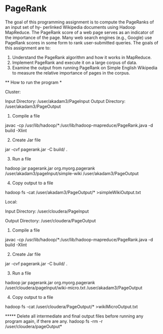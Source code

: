 # PageRank

The goal of this programming assignment is to compute the PageRanks of an input set of hy-
perlinked Wikipedia documents using Hadoop MapReduce. The PageRank score of a web page
serves as an indicator of the importance of the page. Many web search engines (e.g., Google) use
PageRank scores in some form to rank user-submitted queries. The goals of this assignment are to:
1. Understand the PageRank algorithm and how it works in MapReduce.
2. Implement PageRank and execute it on a large corpus of data.
3. Examine the output from running PageRank on Simple English Wikipedia to measure the
relative importance of pages in the corpus.


** How to run the program *

Cluster:

Input Directory: /user/akadam3/PageInput
Output Directory: /user/akadam3/PageOutput

1. Compile a file

javac -cp /usr/lib/hadoop/*:/usr/lib/hadoop-mapreduce/PageRank.java -d build -Xlint

2. Create Jar file

jar -cvf pagerank.jar -C build/ .

3. Run a file

hadoop jar pagerank.jar org.myorg.pagerank /user/akadam3/pageInput/simple-wiki /user/akadam3/PageOutput

4. Copy output to a file

hadoop fs -cat /user/akadam3/PageOutput/* >simpleWikiOutput.txt


Local:

Input Directory: /user/cloudera/PageInput

Output Directory: /user/cloudera/PageOutput

1. Compile a file

javac -cp /usr/lib/hadoop/*:/usr/lib/hadoop-mapreduce/PageRank.java -d build -Xlint

2. Create Jar file

jar -cvf pagerank.jar -C build/ .

3. Run a file

hadoop jar pagerank.jar org.myorg.pagerank /user/cloudera/pageInput/wiki-micro.txt /user/akadam3/PageOutput

4. Copy output to a file

hadoop fs -cat /user/cloudera/PageOutput/* >wikiMicroOutput.txt


***** Delete all intermediate and final output files before running any program again, if there are any.
hadoop fs -rm -r /user/cloudera/pageOutput*
 
